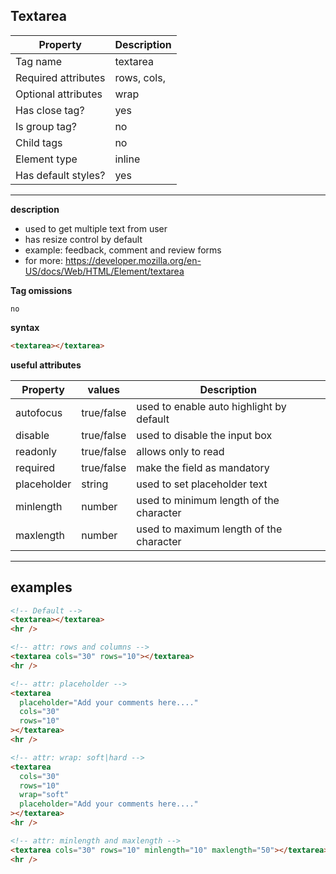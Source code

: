 ## Textarea

| Property            | Description |
| ------------------- | ----------- |
| Tag name            | textarea    |
| Required attributes | rows, cols, |
| Optional attributes | wrap        |
| Has close tag?      | yes         |
| Is group tag?       | no          |
| Child tags          | no          |
| Element type        | inline      |
| Has default styles? | yes         |

---

**description**

- used to get multiple text from user
- has resize control by default
- example: feedback, comment and review forms
- for more: https://developer.mozilla.org/en-US/docs/Web/HTML/Element/textarea

**Tag omissions**

```
no
```

**syntax**

```html
<textarea></textarea>
```

**useful attributes**

| Property    | values     | Description                              |
| ----------- | ---------- | ---------------------------------------- |
| autofocus   | true/false | used to enable auto highlight by default |
| disable     | true/false | used to disable the input box            |
| readonly    | true/false | allows only to read                      |
| required    | true/false | make the field as mandatory              |
| placeholder | string     | used to set placeholder text             |
| minlength   | number     | used to minimum length of the character  |
| maxlength   | number     | used to maximum length of the character  |

---

## examples

```html
<!-- Default -->
<textarea></textarea>
<hr />

<!-- attr: rows and columns -->
<textarea cols="30" rows="10"></textarea>
<hr />

<!-- attr: placeholder -->
<textarea
  placeholder="Add your comments here...."
  cols="30"
  rows="10"
></textarea>
<hr />

<!-- attr: wrap: soft|hard -->
<textarea
  cols="30"
  rows="10"
  wrap="soft"
  placeholder="Add your comments here...."
></textarea>
<hr />

<!-- attr: minlength and maxlength -->
<textarea cols="30" rows="10" minlength="10" maxlength="50"></textarea>
<hr />
```
